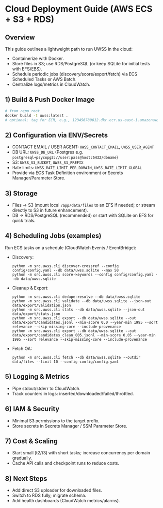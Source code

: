 # Cloud Deployment Guide (AWS ECS + S3 + RDS)

## Overview
This guide outlines a lightweight path to run UWSS in the cloud:
- Containerize with Docker.
- Store files in S3; use RDS/PostgreSQL (or keep SQLite for initial tests with EFS/EBS).
- Schedule periodic jobs (discovery/score/export/fetch) via ECS Scheduled Tasks or AWS Batch.
- Centralize logs/metrics in CloudWatch.

## 1) Build & Push Docker Image
```bash
# from repo root
docker build -t uwss:latest .
# optional: tag for ECR, e.g., 123456789012.dkr.ecr.us-east-1.amazonaws.com/uwss:latest
```

## 2) Configuration via ENV/Secrets
- CONTACT EMAIL / USER AGENT: `UWSS_CONTACT_EMAIL`, `UWSS_USER_AGENT`
- DB URL: `UWSS_DB_URL` (Postgres e.g. `postgresql+psycopg2://user:pass@host:5432/dbname`)
- S3: `UWSS_S3_BUCKET`, `UWSS_S3_PREFIX`
- Rate limits: `UWSS_RATE_LIMIT_PER_DOMAIN`, `UWSS_RATE_LIMIT_GLOBAL`
- Provide via ECS Task Definition environment or Secrets Manager/Parameter Store.

## 3) Storage
- Files → S3 (mount local `/app/data/files` to an EFS if needed; or stream directly to S3 in future enhancement).
- DB → RDS/PostgreSQL (recommended) or start with SQLite on EFS for quick trials.

## 4) Scheduling Jobs (examples)
Run ECS tasks on a schedule (CloudWatch Events / EventBridge):
- Discovery:
  ```
  python -m src.uwss.cli discover-crossref --config config/config.yaml --db data/uwss.sqlite --max 50
  python -m src.uwss.cli score-keywords --config config/config.yaml --db data/uwss.sqlite
  ```
- Cleanup & Export:
  ```
  python -m src.uwss.cli dedupe-resolve --db data/uwss.sqlite
  python -m src.uwss.cli validate --db data/uwss.sqlite --json-out data/export/validation.json
  python -m src.uwss.cli stats --db data/uwss.sqlite --json-out data/export/stats.json
  python -m src.uwss.cli export --db data/uwss.sqlite --out data/export/candidates.jsonl --min-score 0.0 --year-min 1995 --sort relevance --skip-missing-core --include-provenance
  python -m src.uwss.cli export --db data/uwss.sqlite --out data/export/candidates_clean_005.jsonl --min-score 0.05 --year-min 1995 --sort relevance --skip-missing-core --include-provenance
  ```
- Fetch OA:
  ```
  python -m src.uwss.cli fetch --db data/uwss.sqlite --outdir data/files --limit 10 --config config/config.yaml
  ```

## 5) Logging & Metrics
- Pipe stdout/stderr to CloudWatch.
- Track counters in logs: inserted/downloaded/failed/throttled.

## 6) IAM & Security
- Minimal S3 permissions to the target prefix.
- Store secrets in Secrets Manager / SSM Parameter Store.

## 7) Cost & Scaling
- Start small (t2/t3) with short tasks; increase concurrency per domain gradually.
- Cache API calls and checkpoint runs to reduce costs.

## 8) Next Steps
- Add direct S3 uploader for downloaded files.
- Switch to RDS fully; migrate schema.
- Add health dashboards (CloudWatch metrics/alarms).

